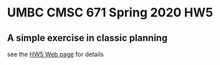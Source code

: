 # UMBC CMSC 671 Spring 2020 HW5

## A simple exercise in classic planning

see the [HW5 Web page](https://www.csee.umbc.edu/courses/graduate/671/fall20/hw/HW5/) for details



